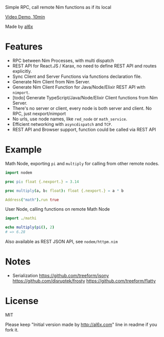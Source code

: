 Simple RPC, call remote Nim functions as if its local

[Video Demo, 10min](https://youtu.be/KUb15vva0vw)

Made by [al6x](http://al6x.com)

# Features

- RPC between Nim Processes, with multi dispatch
- REST API for React.JS / Karax, no need to define REST API and routes explicitly.
- Sync Client and Server Functions via functions declaration file.
- Generate Nim Client from Nim Server.
- Generate Nim Client Function for Java/Node/Elixir REST API with `nimport`.
- [todo] Generate TypeScript/Java/Node/Elixir Client functions from Nim Server.
- There's no server or client, every node is both server and client. No RPC, just nexport/nimport
- No urls, use node names, like `red_node` or `math_service`.
- Efficient networking with `asyncdispatch` and `TCP`.
- REST API and Browser support, function could be called via REST API

# Example

Math Node, exporting `pi` and `multiply` for calling from other remote nodes.

```Nim
import nodem

proc pi: float {.nexport.} = 3.14

proc multiply(a, b: float): float {.nexport.} = a * b

Address("math").run true
```

User Node, calling functions on remote Math Node

```Nim
import ./mathi

echo multiply(pi(), 2)
# => 6.28
```

Also available as REST JSON API, see `nodem/httpm.nim`


# Notes

- Serialization https://github.com/treeform/jsony https://github.com/disruptek/frosty
  https://github.com/treeform/flatty

# License

MIT

Please keep "Initial version made by http://al6x.com" line in readme if you fork it.